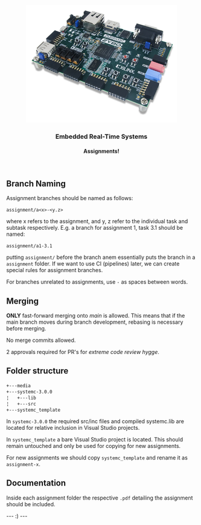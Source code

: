 <div align="center">
    <img src="media/zybo.png" alt="Logo" width=400>
  </a>
<h3 align="center">Embedded Real-Time Systems</h3>
<h4 aling="center">Assignments!</h4>
  <p align="center">
    <br />
  </p>
</div>

## Branch Naming

Assignment branches should be named as follows:

```
assignment/a<x>-<y.z>
```

where x refers to the assignment, and y, z refer to the individual task and subtask respectively. E.g. a branch for assignment 1, task 3.1 should be named:

```
assignment/a1-3.1
```

putting `assignment/` before the branch anem essentially puts the branch in a `assignment` folder. If we want to use CI (pipelines) later, we can create special rules for assignment branches.

For branches unrelated to assignments, use `-` as spaces between words.

## Merging

**ONLY** fast-forward merging onto _main_ is allowed. This means that if the main branch moves during branch development, rebasing is necessary before merging. 

No merge commits allowed.

2 approvals required for PR's for _extreme code review hygge_.

## Folder structure

```
+---media
+---systemc-3.0.0
¦   +---lib
¦   +---src
+---systemc_template
```

In `systemc-3.0.0` the required src/inc files and compiled systemc.lib are located for relative inclusion in Visual Studio projects.

In `systemc_template` a bare Visual Studio project is located. This should remain untouched and only be used for copying for new assignments.

For new assignments we should copy `systemc_template` and rename it as `assignment-x`.

## Documentation

Inside each assignment folder the respective `.pdf` detailing the assignment should be included.

--- :) ---

